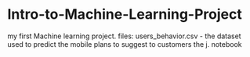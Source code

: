 # Intro-to-Machine-Learning-Project
my first Machine learning project.
files:
users_behavior.csv - the dataset used to predict the mobile plans to suggest to customers
the j. notebook
